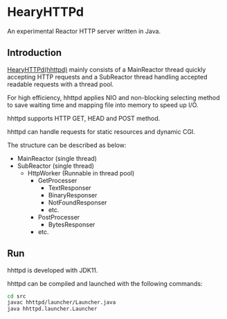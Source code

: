# HearyHTTPd
An experimental Reactor HTTP server written in Java.

## Introduction

[HearyHTTPd(hhttpd)](https://github.com/HearyShen/HearyHTTPd) mainly consists of a MainReactor thread quickly accepting HTTP requests and a SubReactor thread handling accepted readable requests with a thread pool.

For high efficiency, hhttpd applies NIO and non-blocking selecting method to save waiting time and mapping file into memory to speed up I/O.

hhttpd supports HTTP GET, HEAD and POST method.

hhttpd can handle requests for static resources and dynamic CGI.

The structure can be described as below:

- MainReactor (single thread)
- SubReactor (single thread)
  - HttpWorker (Runnable in thread pool)
    - GetProcesser
      - TextResponser
      - BinaryResponser
      - NotFoundResponser
      - etc.
    - PostProcesser
      - BytesResponser
    - etc.

## Run

hhttpd is developed with JDK11.

hhttpd can be compiled and launched with the following commands:

```bash
cd src
javac hhttpd/launcher/Launcher.java
java hhttpd.launcher.Launcher
```

